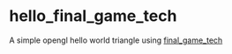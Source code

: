 # hello_final_game_tech

A simple opengl hello world triangle using [final_game_tech](https://github.com/f1nalspace/final_game_tech)
